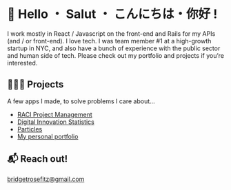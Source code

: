 # 👋 Hello ・ Salut ・ こんにちは・你好 ! 

I work mostly in React / Javascript on the front-end and Rails for my APIs (and / or front-end). I love tech. I was team member #1 at a high-growth startup in NYC, and also have a bunch of experience with the public sector and human side of tech. Please check out my portfolio and projects if you’re interested.

## 👩🏼‍💻 Projects

A few apps I made, to solve problems I care about…

* [RACI Project Management](https://raci.team)
* [Digital Innovation Statistics](http://digitalinnovation.fyi)
* [Particles](https://bridgetro.se/particles)
* [My personal portfolio](https://bridgetro.se)

## 📬 Reach out!

bridgetrosefitz@gmail.com
